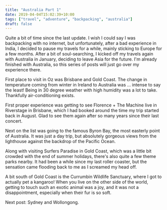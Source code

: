 ```yaml
---
title: "Australia Part 1"
date: 2019-04-04T15:02:39+10:00
tags: ["travel", "adventure", "backpacking", "australia"]
draft: false
---
```


Quite a bit of time since the last update. I wish I could say I was backpacking with no internet, but unfortunately, after a bad experience in India, I decided to pause my travels for a while, mainly sticking to Europe for a few months. After a bit of soul-searching, I kicked off my travels again with Australia in January, deciding to leave Asia for the future. I'm already finished with Australia, so this series of posts will just go over my experience there.

First place to visit in Oz was Brisbane and Gold Coast. The change in temperature coming from winter in Ireland to Australia was ... intense to say the least! Being in 30 degree weather with high humidity was a lot to take. Thankfully air-conditioning exists.

First proper experience was getting to see Florence + The Machine live in Riverstage in Brisbane, which I had booked around the time my trip started back in August. Glad to see them again after so many years since their last concert.

Next on the list was going to the famous Byron Bay, the most easterly point of Australia. It was just a day trip, but absolutely gorgeous views from the lighthouse against the backdrop of the Pacific Ocean.

Along with visiting Surfers Paradise in Gold Coast, which was a little bit crowded with the end of summer holidays, there's also quite a few theme parks nearby. It had been a while since my last roller coaster, but the sensation came flooding back to me as I screamed my head off.

A bit south of Gold Coast is the Currumbin Wildlife Sanctuary, where I got to actually pet a kangaroo! When you live on the other side of the world, getting to touch such an exotic animal was a joy, and it was not a disappointment, especially when their fur is so soft.

Next post: Sydney and Wollongong.